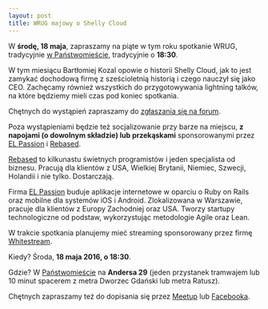 ```yaml
---
layout: post
title: WRUG majowy o Shelly Cloud
---
```


W **środę, 18 maja**, zapraszamy na piąte w tym roku spotkanie
WRUG, tradycyjnie [w Państwomieście](http://panstwomiasto.pl),
tradycyjnie o **18:30**.

W tym miesiącu Bartłomiej Kozal opowie o historii Shelly Cloud, jak
to jest zamykać dochodową firmę z sześcioletnią historią i czego
nauczył się jako CEO. Zachęcamy również wszystkich do przygotowywania
lightning talków, na które będziemy mieli czas pod koniec spotkania.

Chętnych do wystąpień zapraszamy do [zgłaszania się na
forum](https://forum.rubyonrails.pl/t/wrug-majowy-18-05-2016-sroda/11861).

Poza wystąpieniami będzie też socjalizowanie przy barze na miejscu, **z
napojami (o dowolnym składzie) lub przekąskami** sponsorowanymi przez
[EL Passion](http://www.elpassion.com) i [Rebased](http://rebased.pl).

[Rebased](http://rebased.pl) to kilkunastu świetnych programistów
i jeden specjalista od biznesu. Pracują dla klientów z USA, Wielkiej
Brytanii, Niemiec, Szwecji, Holandii i nie tylko. Dostarczają.

Firma [EL Passion](http://www.elpassion.com) buduje aplikacje
internetowe w oparciu o Ruby on Rails oraz mobilne dla systemów
iOS i Android. Zlokalizowana w Warszawie, pracuje dla klientów
z Europy Zachodniej oraz USA. Tworzy startupy technologiczne
od podstaw, wykorzystując metodologie Agile oraz Lean.

W trakcie spotkania planujemy mieć streaming sponsorowany
przez firmę [Whitestream](http://whitestream.pl/wrug/).

Kiedy? Środa, **18 maja 2016, o 18:30**.

Gdzie? W [Państwomieście](http://panstwomiasto.pl) na
**Andersa 29** (jeden przystanek tramwajem lub 10 minut
spacerem z metra Dworzec Gdański lub metra Ratusz).

Chętnych zapraszamy też do dopisania się przez
[Meetup](http://www.meetup.com/Warsaw-Ruby-Users-Group-WRUG/events/231099235/)
lub [Facebooka](https://www.facebook.com/events/248142182209708/).
